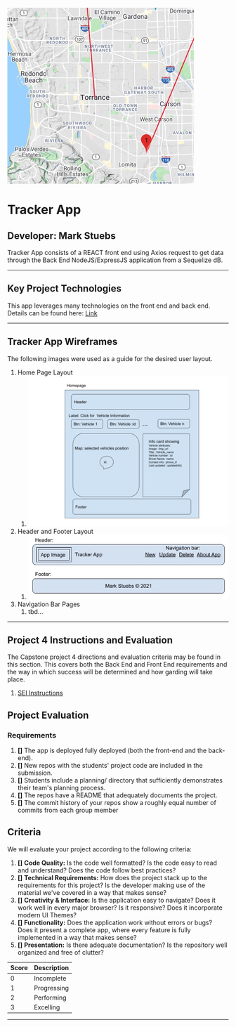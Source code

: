 ![App](src/app_image.jpeg)
# Tracker App

## Developer: Mark Stuebs
Tracker App consists of a REACT front end using Axios request to get data through the Back End NodeJS/ExpressJS application from a Sequelize dB.

---

## Key Project Technologies

This app leverages many technologies on the front end and back end.  Details can be found here:  [Link](Technologies.md)

---

## Tracker App Wireframes
The following images were used as a guide for the desired user layout.
1. Home Page Layout
   1. ![Homepage](./public/home_page.png)
2. Header and Footer Layout
   1. ![Header and Footer](./public/header_footer.jpeg)
3. Navigation Bar Pages
   1. tbd...



---

## Project 4 Instructions and Evaluation

The Capstone project 4 directions and evaluation criteria may be found in this section.  This covers both the Back End and Front End requirements and the way in which success will be determined and how garding will take place.

1. [SEI Instructions](https://git.generalassemb.ly/john-deere-sei-7/project-4)


## Project Evaluation
### Requirements

1. __[]__ The app is deployed fully deployed (both the front-end and the back-end).
1. __[]__ New repos with the students' project code are included in the submission.
1. __[]__ Students include a planning/ directory that sufficiently demonstrates their team's planning process.
1. __[]__ The repos have a README that adequately documents the project.
1. __[]__ The commit history of your repos show a roughly equal number of commits from each group member


## Criteria
We will evaluate your project according to the following criteria:

1. __[]__ __Code Quality:__ Is the code well formatted? Is the code easy to read and understand? Does the code follow best practices?
1. __[]__ __Technical Requirements:__ How does the project stack up to the requirements for this project? Is the developer making use of the material we've covered in a way that makes sense?
1. __[]__ __Creativity & Interface:__ Is the application easy to navigate? Does it work well in every major browser? Is it responsive? Does it incorporate modern UI Themes?
1. __[]__ __Functionality:__ Does the application work without errors or bugs? Does it present a complete app, where every feature is fully implemented in a way that makes sense?
1. __[]__ __Presentation:__ Is there adequate documentation? Is the repository well organized and free of clutter?


|Score|Description|
|-----|-----------|
|0|Incomplete|
|1|Progressing|
|2|Performing|
|3|Excelling|

---



